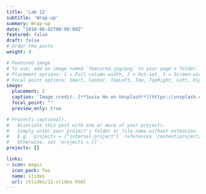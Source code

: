 ```yaml
---
title: 'Lab 12'
subtitle: 'Wrap-up'
summary: Wrap-up
date: "2018-06-02T00:00:00Z"
featured: false
draft: false
# Order the posts
weight: 9

# Featured image
# To use, add an image named `featured.jpg/png` to your page's folder.
# Placement options: 1 = Full column width, 2 = Out-set, 3 = Screen-width
# Focal point options: Smart, Center, TopLeft, Top, TopRight, Left, Right, BottomLeft, Bottom, BottomRight
image:
  placement: 2
  caption: 'Image credit: [**Susie Ho on Unsplash**](https://unsplash.com/photos/tVyrFo50iiI)'
  focal_point: ""
  preview_only: true

# Projects (optional).
#   Associate this post with one or more of your projects.
#   Simply enter your project's folder or file name without extension.
#   E.g. `projects = ["internal-project"]` references `content/project/deep-learning/index.md`.
#   Otherwise, set `projects = []`.
projects: []

links:
- icon: magic
  icon_pack: fas
  name: slides
  url: /slides/12-slides.html
---
```




